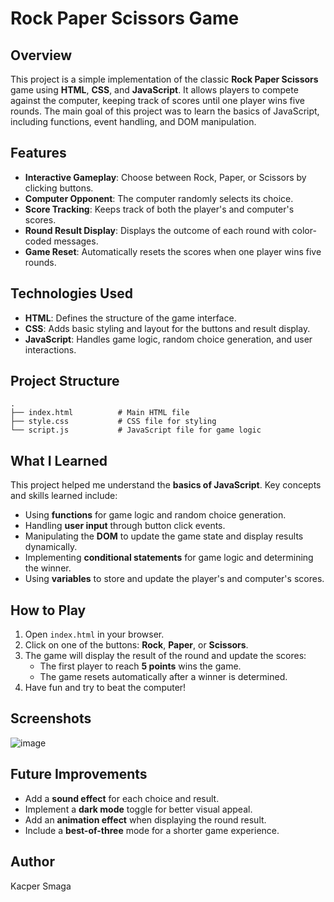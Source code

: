 # Rock Paper Scissors Game

## Overview

This project is a simple implementation of the classic **Rock Paper Scissors** game using **HTML**, **CSS**, and **JavaScript**. It allows players to compete against the computer, keeping track of scores until one player wins five rounds. The main goal of this project was to learn the basics of JavaScript, including functions, event handling, and DOM manipulation.

## Features

- **Interactive Gameplay**: Choose between Rock, Paper, or Scissors by clicking buttons.
- **Computer Opponent**: The computer randomly selects its choice.
- **Score Tracking**: Keeps track of both the player's and computer's scores.
- **Round Result Display**: Displays the outcome of each round with color-coded messages.
- **Game Reset**: Automatically resets the scores when one player wins five rounds.

## Technologies Used

- **HTML**: Defines the structure of the game interface.
- **CSS**: Adds basic styling and layout for the buttons and result display.
- **JavaScript**: Handles game logic, random choice generation, and user interactions.

## Project Structure

```
.
├── index.html          # Main HTML file
├── style.css           # CSS file for styling
└── script.js           # JavaScript file for game logic
```

## What I Learned

This project helped me understand the **basics of JavaScript**. Key concepts and skills learned include:

- Using **functions** for game logic and random choice generation.
- Handling **user input** through button click events.
- Manipulating the **DOM** to update the game state and display results dynamically.
- Implementing **conditional statements** for game logic and determining the winner.
- Using **variables** to store and update the player's and computer's scores.

## How to Play

1. Open `index.html` in your browser.
2. Click on one of the buttons: **Rock**, **Paper**, or **Scissors**.
3. The game will display the result of the round and update the scores:
   - The first player to reach **5 points** wins the game.
   - The game resets automatically after a winner is determined.
4. Have fun and try to beat the computer!

## Screenshots

![image](https://github.com/user-attachments/assets/59f19999-26f4-4ed3-9764-ee2337fe3c83)


## Future Improvements

- Add a **sound effect** for each choice and result.
- Implement a **dark mode** toggle for better visual appeal.
- Add an **animation effect** when displaying the round result.
- Include a **best-of-three** mode for a shorter game experience.

## Author

Kacper Smaga
